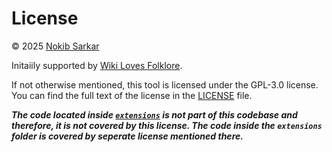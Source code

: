 # License
&copy; 2025 [Nokib Sarkar](https://github.com/nokibsarkar)

Initaiily supported by [Wiki Loves Folklore](https://wikilovesfolklore.org).

If not otherwise mentioned, this tool is licensed under the GPL-3.0 license. You can find the full text of the license in the [LICENSE](./LICENSE.md) file.

***The code located inside [`extensions`](./extensions/) is not part of this codebase and therefore, it is not covered by this license. The code inside the `extensions` folder is covered by seperate license mentioned there.***